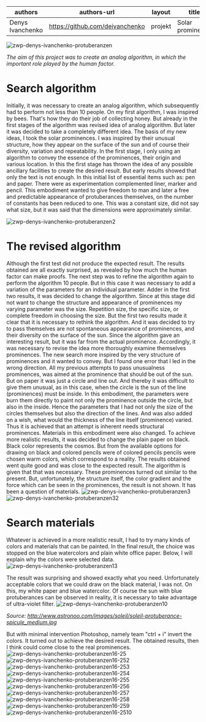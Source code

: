 | authors | authors-url | layout | title | type |
| ------ | ------ | ------ | ------ | ------ |
| Denys Ivanchenko | https://github.com/deivanchenko | projekt | Solar prominence | projekt |

![zwp-denys-ivanchenko-protuberanzen](https://github.com/deivanchenko/gestalten-in-code-1/blob/master/projects/solar-prominence/thumb.png)


*The aim of this project was to create an analog algorithm, in which the important role played by the human factor.*

#  Search algorithm
Initially, it was necessary to create an analog algorithm, which subsequently had to perform not less than 10 people. On my first algorithm, I was inspired by bees. That's how they do their job of collecting honey. But already in the first stages of the algorithm was revised idea of analog algorithm. But later it was decided to take a completely different idea.
The basis of my new ideas, I took the solar prominences. I was inspired by their unusual structure, how they appear on the surface of the sun and of course their diversity, variation and repeatability.
In the first stage, I only using an algorithm to convey the essence of the prominences, their origin and various location. In this the first stage has thrown the idea of any possible ancillary facilities to create the desired result. But early results showed that only the text is not enough. In this initial list of essential items such as: pen and paper. There were as experimentation complemented liner, marker and pencil. This embodiment wanted to give freedom to man and later a free and predictable appearance of protuberances themselves, on the number of constants has been reduced to one. This was a constant size, did not say what size, but it was said that the dimensions were approximately similar.

![zwp-denys-ivanchenko-protuberanzen2](https://github.com/deivanchenko/gestalten-in-code-1/blob/master/projects/solar-prominence/assets/images/Protuberanzen2-thumb.png)

# The revised algorithm
Although the first test did not produce the expected result. The results obtained are all exactly surprised, as revealed by how much the human factor can make proofs.
The next step was to refine the algorithm again to perform the algorithm 10 people. But in this case it was necessary to add a variation of the parameters for an individual parameter. Adder in the first two results, it was decided to change the algorithm. Since at this stage did not want to change the structure and appearance of prominences my varying parameter was the size. Repetition size, the specific size, or complete freedom in choosing the size. But the first two results made it clear that it is necessary to rethink the algorithm. And it was decided to try to pass themselves are not spontaneous appearance of prominences, and their diversity on the surface of the sun. Since the algorithm gave an interesting result, but it was far from the actual prominence.
Accordingly, it was necessary to revise the idea more thoroughly examine themselves prominences.
The new search more inspired by the very structure of prominences and it wanted to convey. But I found one error that I led in the wrong direction. All my previous attempts to pass unusualness prominences, was aimed at the prominence that should be out of the sun.
But on paper it was just a circle and line out. And thereby it was difficult to give them unusual, as in this case, when the circle is the sun of the line (prominences) must be inside.
In this embodiment, the parameters were burn them directly to paint not only the prominence outside the circle, but also in the inside. Hence the parameters that I had not only the size of the circles themselves but also the direction of the lines. And was also added on a wish, what would the thickness of the line itself (prominence) varied. Thus it is achieved that an attempt is inherent needs structural prominences.
Materials in this embodiment were also changed. To achieve more realistic results, it was decided to change the plain paper on black. Black color represents the cosmos. But from the available options for drawing on black and colored pencils were of colored pencils pencils were chosen warm colors, which correspond to a reality.
The results obtained went quite good and was close to the expected result.
The algorithm is given that that was necessary. These prominences turned out similar to the present. But, unfortunately, the structure itself, the color gradient and the force which can be seen in the prominences, the result is not shown. It has been a question of materials.
![zwp-denys-ivanchenko-protuberanzen3](https://github.com/deivanchenko/gestalten-in-code-1/blob/master/projects/solar-prominence/assets/images/Protuberanzen3-thumb.png)
![zwp-denys-ivanchenko-protuberanzen32](https://github.com/deivanchenko/gestalten-in-code-1/blob/master/projects/solar-prominence/assets/images/Protuberanzen32-thumb.png)

# Search materials
Whatever is achieved in a more realistic result, I had to try many kinds of colors and materials that can be painted.
In the final result, the choice was stopped on the blue watercolors and plain white office paper. Below, I will explain why the colors were selected data.
![zwp-denys-ivanchenko-protuberanzen13](https://github.com/deivanchenko/gestalten-in-code-1/blob/master/projects/solar-prominence/assets/images/Protuberanzen13-thumb.png)


The result was surprising and showed exactly what you need.
Unfortunately acceptable colors that we could draw on the black material, I was not.
On this, my white paper and blue watercolor.
Of course the sun with blue protuberances can be observed in reality, it is necessary to take advantage of ultra-violet filter.
![zwp-denys-ivanchenko-protuberanzen10](https://github.com/deivanchenko/gestalten-in-code-1/blob/master/projects/solar-prominence/assets/images/Protuberanzen10-thumb.png)

*Source: http://www.astronoo.com/images/soleil/soleil-protuberance-spicule_medium.jpg*

But with minimal intervention Photoshop, namely team "ctrl + i" invert the colors.
It turned out to achieve the desired result.
The obtained results, then I think could come close to the real prominences.
![zwp-denys-ivanchenko-protuberanzen16-25](https://github.com/deivanchenko/gestalten-in-code-1/blob/master/projects/solar-prominence/assets/images/Protuberanzen16-25-thumb.png)
![zwp-denys-ivanchenko-protuberanzen16-252](https://github.com/deivanchenko/gestalten-in-code-1/blob/master/projects/solar-prominence/assets/images/Protuberanzen16-252-thumb.png)
![zwp-denys-ivanchenko-protuberanzen16-253](https://github.com/deivanchenko/gestalten-in-code-1/blob/master/projects/solar-prominence/assets/images/Protuberanzen16-253-thumb.png)
![zwp-denys-ivanchenko-protuberanzen16-254](https://github.com/deivanchenko/gestalten-in-code-1/blob/master/projects/solar-prominence/assets/images/Protuberanzen16-254-thumb.png)
![zwp-denys-ivanchenko-protuberanzen16-255](https://github.com/deivanchenko/gestalten-in-code-1/blob/master/projects/solar-prominence/assets/images/Protuberanzen16-255-thumb.png)
![zwp-denys-ivanchenko-protuberanzen16-256](https://github.com/deivanchenko/gestalten-in-code-1/blob/master/projects/solar-prominence/assets/images/Protuberanzen16-256-thumb.png)
![zwp-denys-ivanchenko-protuberanzen16-257](https://github.com/deivanchenko/gestalten-in-code-1/blob/master/projects/solar-prominence/assets/images/Protuberanzen16-257-thumb.png)
![zwp-denys-ivanchenko-protuberanzen16-258](https://github.com/deivanchenko/gestalten-in-code-1/blob/master/projects/solar-prominence/assets/images/Protuberanzen16-258-thumb.png)
![zwp-denys-ivanchenko-protuberanzen16-259](https://github.com/deivanchenko/gestalten-in-code-1/blob/master/projects/solar-prominence/assets/images/Protuberanzen16-259-thumb.png)
![zwp-denys-ivanchenko-protuberanzen16-2510](https://github.com/deivanchenko/gestalten-in-code-1/blob/master/projects/solar-prominence/assets/images/Protuberanzen16-2510-thumb.png)
